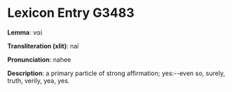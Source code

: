 # Lexicon Entry G3483

**Lemma**: ναί

**Transliteration (xlit)**: naí

**Pronunciation**: nahee

**Description**:
a primary particle of strong affirmation; yes:--even so, surely, truth, verily, yea, yes.
